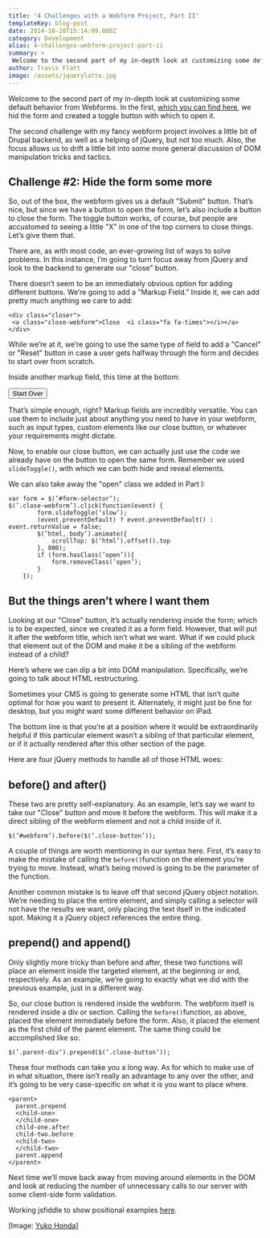 ```yaml
---
title: '4 Challenges with a Webform Project, Part II'
templateKey: blog-post
date: 2014-10-28T15:14:09.000Z
category: Development
alias: 4-challenges-webform-project-part-ii
summary: > 
 Welcome to the second part of my in-depth look at customizing some default behavior from Webforms. In the first, which you can find here, we hid the form and created a toggle button with which to open it.
author: Travis Flatt
image: /assets/jquerylatte.jpg
---
```


Welcome to the second part of my in-depth look at customizing some default behavior from Webforms. In the first, [which you can find here](/insights/4-challenges-webform-project-part-i), we hid the form and created a toggle button with which to open it.

The second challenge with my fancy webform project involves a little bit of Drupal backend, as well as a helping of jQuery, but not too much. Also, the focus allows us to drift a little bit into some more general discussion of DOM manipulation tricks and tactics.

Challenge #2: Hide the form some more
-------------------------------------

So, out of the box, the webform gives us a default "Submit" button. That’s nice, but since we have a button to open the form, let’s also include a button to close the form. The toggle button works, of course, but people are accustomed to seeing a little "X" in one of the top corners to close things. Let’s give them that.

There are, as with most code, an ever-growing list of ways to solve problems. In this instance, I’m going to turn focus away from jQuery and look to the backend to generate our "close" button.

There doesn’t seem to be an immediately obvious option for adding different buttons. We’re going to add a "Markup Field." Inside it, we can add pretty much anything we care to add:

    
    <div class="closer">
     <a class="close-webform">Close  <i class="fa fa-times"></i></a>
    </div>
    

While we’re at it, we’re going to use the same type of field to add a "Cancel" or "Reset" button in case a user gets halfway through the form and decides to start over from scratch.

Inside another markup field, this time at the bottom:

<input type="reset" value="Start Over" id="reset-button">

That’s simple enough, right? Markup fields are incredibly versatile. You can use them to include just about anything you need to have in your webform, such as input types, custom elements like our close button, or whatever your requirements might dictate.

Now, to enable our close button, we can actually just use the code we already have on the button to open the same form. Remember we used `slideToggle()`, with which we can both hide and reveal elements.

We can also take away the "open" class we added in Part I:

    
    var form = $(’#form-selector’);
    $(’.close-webform’).click(function(event) {
    		form.slideToggle(’slow’);
    		(event.preventDefault) ? event.preventDefault() : event.returnValue = false;
    		$(’html, body’).animate({
    	        scrollTop: $(’html’).offset().top 
    	    }, 800);
    	    if (form.hasClass(’open’)){
    		    form.removeClass(’open’);
    	    }
    	});
    

But the things aren’t where I want them
---------------------------------------

Looking at our "Close" button, it’s actually rendering inside the form; which is to be expected, since we created it as a form field. However, that will put it after the webform title, which isn’t what we want. What if we could pluck that element out of the DOM and make it be a sibling of the webform instead of a child?

Here’s where we can dip a bit into DOM manipulation. Specifically, we’re going to talk about HTML restructuring.

Sometimes your CMS is going to generate some HTML that isn’t quite optimal for how you want to present it. Alternately, it might just be fine for desktop, but you might want some different behavior on iPad.

The bottom line is that you’re at a position where it would be extraordinarily helpful if this particular element wasn’t a sibling of that particular element, or if it actually rendered after this other section of the page.

Here are four jQuery methods to handle all of those HTML woes:

before() and after()
--------------------

These two are pretty self-explanatory. As an example, let’s say we want to take our "Close" button and move it before the webform. This will make it a direct sibling of the webform element and not a child inside of it.

    
    $(’#webform’).before($(’.close-button’));
    

A couple of things are worth mentioning in our syntax here. First, it’s easy to make the mistake of calling the `before()`function on the element you’re trying to move. Instead, what’s being moved is going to be the parameter of the function.

Another common mistake is to leave off that second jQuery object notation. We’re needing to place the entire element, and simply calling a selector will not have the results we want, only placing the text itself in the indicated spot. Making it a jQuery object references the entire thing.

prepend() and append()
----------------------

Only slightly more tricky than before and after, these two functions will place an element inside the targeted element, at the beginning or end, respectively. As an example, we’re going to exactly what we did with the previous example, just in a different way.

So, our close button is rendered inside the webform. The webform itself is rendered inside a div or section. Calling the `before()`function, as above, placed the element immediately before the form. Also, it placed the element as the first child of the parent element. The same thing could be accomplished like so:

    
    $(’.parent-div’).prepend($(’.close-button’));
    

These four methods can take you a long way. As for which to make use of in what situation, there isn’t really an advantage to any over the other, and it’s going to be very case-specific on what it is you want to place where.

    
    <parent>
      parent.prepend
      <child-one>
      </child-one>
      child-one.after
      child-two.before
      <child-two>
      </child-two>
      parent.append
    </parent>
    

Next time we’ll move back away from moving around elements in the DOM and look at reducing the number of unnecessary calls to our server with some client-side form validation.

Working jsfiddle to show positional examples [here](http://jsfiddle.net/travtex/dbaburqn/).

\[Image: [Yuko Honda](https://www.flickr.com/photos/yukop/7130306255/in/photolist-bS5FCK-7XD2S7-mgPbbk/)\]